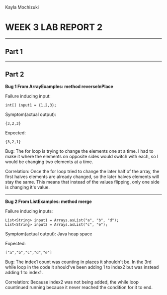 Kayla Mochizuki 

# WEEK 3 LAB REPORT 2

---

## Part 1

---

## Part 2

**Bug 1 From ArrayExamples: method reverseInPlace**

Failure inducing input:
```
int[] input1 = {1,2,3};
```
Symptom(actual output):  
```
{3,2,3}
```
Expected: 
```
{3,2,1}
```
Bug: The for loop is trying to change the elements one at a time. I had to make it where the elements on opposite sides would switch with each, so I would be changing two elements at a time.

Correlation: Once the for loop tried to change the later half of the array, the first halves elements are already changed, so the later halves elements will stay the same. This means that instead of the values flipping, only one side is changing it's value.

---

**Bug 2 From ListExamples: method merge**

Failure inducing inputs:  
```
List<String> input1 = Arrays.asList("a", "b", "d"); 
List<String> input2 = Arrays.asList("c", "e"); 
```
Symptom(actual output): Java heap space

Expected:
```
["a","b","c","d","e"]
```
Bug: The index1 count was counting in places it shouldn't be. In the 3rd while loop in the code it should've been adding 1 to index2 but was instead adding 1 to index1.

Correlation: Because index2 was not being added, the while loop countinued running because it never reached the condition for it to end.



